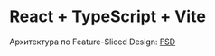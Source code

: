 # React + TypeScript + Vite
Архитектура по Feature-Sliced Design:
[FSD](https://habr.com/ru/companies/inDrive/articles/693768/)
